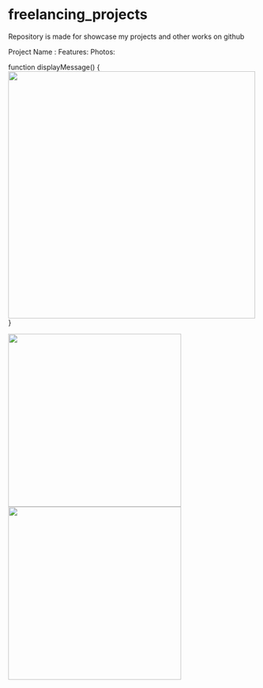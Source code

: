# freelancing_projects
Repository is made for showcase my projects and other works on github

Project Name : 
Features: 
Photos:

function displayMessage() {
 <img src="![Screenshot (202)](https://user-images.githubusercontent.com/51741195/127128709-f5f23115-cd98-4c67-ae54-62c8fab8815d.png)
" width="500">
}




 <p>
  <img src="" width="350">

 <img src="" width="350">
</p>
